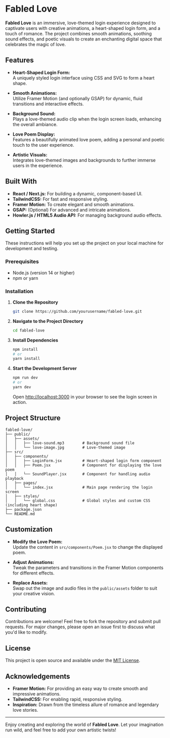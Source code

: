 # Fabled Love

**Fabled Love** is an immersive, love-themed login experience designed to captivate users with creative animations, a heart-shaped login form, and a touch of romance. The project combines smooth animations, soothing sound effects, and poetic visuals to create an enchanting digital space that celebrates the magic of love.

## Features

- **Heart-Shaped Login Form:**  
  A uniquely styled login interface using CSS and SVG to form a heart shape.

- **Smooth Animations:**  
  Utilize Framer Motion (and optionally GSAP) for dynamic, fluid transitions and interactive effects.

- **Background Sound:**  
  Plays a love-themed audio clip when the login screen loads, enhancing the overall ambiance.

- **Love Poem Display:**  
  Features a beautifully animated love poem, adding a personal and poetic touch to the user experience.

- **Artistic Visuals:**  
  Integrates love-themed images and backgrounds to further immerse users in the experience.

## Built With

- **React / Next.js:** For building a dynamic, component-based UI.
- **TailwindCSS:** For fast and responsive styling.
- **Framer Motion:** To create elegant and smooth animations.
- **GSAP:** (Optional) For advanced and intricate animations.
- **Howler.js / HTML5 Audio API:** For managing background audio effects.

## Getting Started

These instructions will help you set up the project on your local machine for development and testing.

### Prerequisites

- Node.js (version 14 or higher)
- npm or yarn

### Installation

1. **Clone the Repository**
   ```bash
   git clone https://github.com/yourusername/fabled-love.git
   ```

2. **Navigate to the Project Directory**
   ```bash
   cd fabled-love
   ```

3. **Install Dependencies**
   ```bash
   npm install
   # or
   yarn install
   ```

4. **Start the Development Server**
   ```bash
   npm run dev
   # or
   yarn dev
   ```
   Open [http://localhost:3000](http://localhost:3000) in your browser to see the login screen in action.

## Project Structure

```
fabled-love/
├── public/
│   ├── assets/
│   │   ├── love-sound.mp3        # Background sound file
│   │   └── love-image.jpg        # Love-themed image
├── src/
│   ├── components/
│   │   ├── LoginForm.jsx         # Heart-shaped login form component
│   │   ├── Poem.jsx              # Component for displaying the love poem
│   │   └── SoundPlayer.jsx       # Component for handling audio playback
│   ├── pages/
│   │   └── index.jsx             # Main page rendering the login screen
│   ├── styles/
│   │   └── global.css            # Global styles and custom CSS (including heart shape)
├── package.json
└── README.md
```

## Customization

- **Modify the Love Poem:**  
  Update the content in `src/components/Poem.jsx` to change the displayed poem.

- **Adjust Animations:**  
  Tweak the parameters and transitions in the Framer Motion components for different effects.

- **Replace Assets:**  
  Swap out the image and audio files in the `public/assets` folder to suit your creative vision.

## Contributing

Contributions are welcome! Feel free to fork the repository and submit pull requests. For major changes, please open an issue first to discuss what you'd like to modify.

## License

This project is open source and available under the [MIT License](LICENSE).

## Acknowledgements

- **Framer Motion:** For providing an easy way to create smooth and impressive animations.
- **TailwindCSS:** For enabling rapid, responsive styling.
- **Inspiration:** Drawn from the timeless allure of romance and legendary love stories.

---

Enjoy creating and exploring the world of **Fabled Love**. Let your imagination run wild, and feel free to add your own artistic twists!
